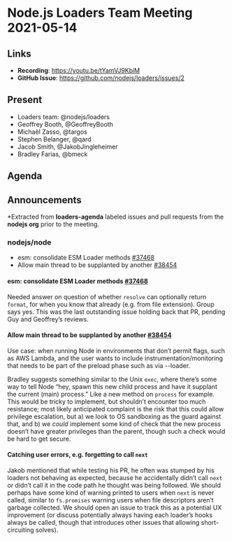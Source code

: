 # Node.js Loaders Team Meeting 2021-05-14

## Links

* **Recording**: https://youtu.be/tYamVJ9KbiM
* **GitHub Issue**: https://github.com/nodejs/loaders/issues/2

## Present

* Loaders team: @nodejs/loaders
* Geoffrey Booth, @GeoffreyBooth
* Michaël Zasso, @targos
* Stephen Belanger, @qard
* Jacob Smith, @JakobJingleheimer
* Bradley Farias, @bmeck

## Agenda

## Announcements

*Extracted from **loaders-agenda** labeled issues and pull requests from the **nodejs org** prior to the meeting.

### nodejs/node

* esm: consolidate ESM Loader methods [#37468](https://github.com/nodejs/node/pull/37468)
* Allow main thread to be supplanted by another [#38454](https://github.com/nodejs/node/issues/38454)

#### esm: consolidate ESM Loader methods [#37468](https://github.com/nodejs/node/pull/37468)

Needed answer on question of whether `resolve` can optionally return `format`, for when you know that already (e.g. from file extension). Group says yes. This was the last outstanding issue holding back that PR, pending Guy and Geoffrey’s reviews.

#### Allow main thread to be supplanted by another [#38454](https://github.com/nodejs/node/issues/38454)

Use case: when running Node in environments that don’t permit flags, such as AWS Lambda, and the user wants to include instrumentation/monitoring that needs to be part of the preload phase such as via --loader.

Bradley suggests something similar to the Unix `exec`, where there’s some way to tell Node “hey, spawn this new child process and have it supplant the current (main) process.” Like a new method on `process` for example. This would be tricky to implement, but shouldn’t encounter too much resistance; most likely anticipated complaint is the risk that this could allow privilege escalation, but a) we look to OS sandboxing as the guard against that, and b) we _could_ implement some kind of check that the new process doesn’t have greater privileges than the parent, though such a check would be hard to get secure.

#### Catching user errors, e.g. forgetting to call `next`

Jakob mentioned that while testing his PR, he often was stumped by his loaders not behaving as expected, because he accidentally didn’t call `next` or didn’t call it in the code path he thought was being followed. We should perhaps have some kind of warning printed to users when `next` is never called, similar to `fs.promises` warning users when file descriptors aren’t garbage collected. We should open an issue to track this as a potential UX improvement (or discuss potentially always having each loader’s hooks always be called, though that introduces other issues that allowing short-circuiting solves).
